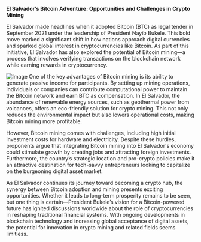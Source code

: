**El Salvador’s Bitcoin Adventure: Opportunities and Challenges in Crypto Mining**

El Salvador made headlines when it adopted Bitcoin (BTC) as legal tender in September 2021 under the leadership of President Nayib Bukele. This bold move marked a significant shift in how nations approach digital currencies and sparked global interest in cryptocurrencies like Bitcoin. As part of this initiative, El Salvador has also explored the potential of Bitcoin mining—a process that involves verifying transactions on the blockchain network while earning rewards in cryptocurrency.


![Image](https://github.com/user-attachments/assets/31692037-0104-4703-abd1-696b6a7dd41b)
One of the key advantages of Bitcoin mining is its ability to generate passive income for participants. By setting up mining operations, individuals or companies can contribute computational power to maintain the Bitcoin network and earn BTC as compensation. In El Salvador, the abundance of renewable energy sources, such as geothermal power from volcanoes, offers an eco-friendly solution for crypto mining. This not only reduces the environmental impact but also lowers operational costs, making Bitcoin mining more profitable.

However, Bitcoin mining comes with challenges, including high initial investment costs for hardware and electricity. Despite these hurdles, proponents argue that integrating Bitcoin mining into El Salvador's economy could stimulate growth by creating jobs and attracting foreign investments. Furthermore, the country’s strategic location and pro-crypto policies make it an attractive destination for tech-savvy entrepreneurs looking to capitalize on the burgeoning digital asset market.

As El Salvador continues its journey toward becoming a crypto hub, the synergy between Bitcoin adoption and mining presents exciting opportunities. Whether it leads to long-term prosperity remains to be seen, but one thing is certain—President Bukele’s vision for a Bitcoin-powered future has ignited discussions worldwide about the role of cryptocurrencies in reshaping traditional financial systems. With ongoing developments in blockchain technology and increasing global acceptance of digital assets, the potential for innovation in crypto mining and related fields seems limitless.